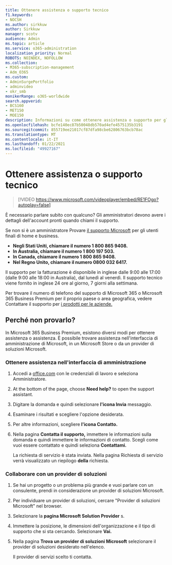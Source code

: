 ```yaml
---
title: Ottenere assistenza o supporto tecnico
f1.keywords:
- NOCSH
ms.author: sirkkuw
author: Sirkkuw
manager: scotv
audience: Admin
ms.topic: article
ms.service: o365-administration
localization_priority: Normal
ROBOTS: NOINDEX, NOFOLLOW
ms.collection:
- M365-subscription-management
- Adm_O365
ms.custom:
- AdminSurgePortfolio
- adminvideo
- okr_smb
monikerRange: o365-worldwide
search.appverid:
- BCS160
- MET150
- MOE150
description: Informazioni su come ottenere assistenza o supporto per gli amministratori in Microsoft 365 Business Premium.
ms.openlocfilehash: bcfe140ec87b50048db570ad4efe4575135b3191
ms.sourcegitcommit: 855719ee21017cf87dfa98cbe62806763bcb78ac
ms.translationtype: MT
ms.contentlocale: it-IT
ms.lasthandoff: 01/22/2021
ms.locfileid: "49927167"
---
```

# <a name="get-help-or-support"></a>Ottenere assistenza o supporto tecnico

> [!VIDEO https://www.microsoft.com/videoplayer/embed/RE1FOgo?autoplay=false]

È necessario parlare subito con qualcuno? Gli amministratori devono avere i dettagli dell'account pronti quando chiami il supporto.

Se non si è un amministratore Provare [il supporto Microsoft](https://go.microsoft.com/fwlink/?linkid=860695) per gli utenti finali di home e business.

- **Negli Stati Uniti, chiamare il numero 1 800 865 9408.**
- **In Australia, chiamare il numero 1 800 197 503.**
- **In Canada, chiamare il numero 1 800 865 9408.**
- **Nel Regno Unito, chiamare il numero 0800 032 6417.**

Il supporto per la fatturazione è disponibile in inglese dalle 9:00 alle 17:00 (dalle 9:00 alle 18:00 in Australia), dal lunedì al venerdì.
Il supporto tecnico viene fornito in inglese 24 ore al giorno, 7 giorni alla settimana.

Per trovare il numero di telefono del supporto di Microsoft 365 o Microsoft 365 Business Premium per il proprio paese o area geografica, vedere Contattare il supporto per [i prodotti per le aziende.](https://support.microsoft.com/office/32a17ca7-6fa0-4870-8a8d-e25ba4ccfd4b)

## <a name="try-it"></a>Perché non provarlo?

In Microsoft 365 Business Premium, esistono diversi modi per ottenere assistenza o assistenza. È possibile trovare assistenza nell'interfaccia di amministrazione di Microsoft, in un Microsoft Store o da un provider di soluzioni Microsoft.

### <a name="get-help-in-the-admin-center"></a>Ottenere assistenza nell'interfaccia di amministrazione

1. Accedi a [office.com](https://office.com) con le credenziali di lavoro e seleziona Amministratore.
1. At the bottom of the page, choose **Need help?** to open the support assistant.
1. Digitare la domanda e quindi selezionare **l'icona Invia** messaggio.
1. Esaminare i risultati e scegliere l'opzione desiderata.
1. Per altre informazioni, scegliere **l'icona Contatto.**
1. Nella pagina **Contatta il supporto,** immettere le informazioni sulla domanda e quindi immettere le informazioni di contatto. Scegli come vuoi essere contattato e quindi seleziona **Contattami.**

    La richiesta di servizio è stata inviata. Nella pagina Richiesta di servizio verrà visualizzato un riepilogo **della** richiesta.

### <a name="work-with-a-solution-provider"></a>Collaborare con un provider di soluzioni

1. Se hai un progetto o un problema più grande e vuoi parlare con un consulente, prendi in considerazione un provider di soluzioni Microsoft.
1. Per individuare un provider di soluzioni, cercare "Provider di soluzioni Microsoft" nel browser.
1. Selezionare la **pagina Microsoft Solution Provider** s.
1. Immettere la posizione, le dimensioni dell'organizzazione e il tipo di supporto che si sta cercando. Selezionare **Vai.**
1. Nella pagina **Trova un provider di soluzioni Microsoft** selezionare il provider di soluzioni desiderato nell'elenco.

    Il provider di servizi scelto ti contatta.